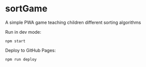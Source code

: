 # sortGame
A simple PWA game teaching children different sorting algorithms

Run in dev mode:

`npm start`

Deploy to GitHub Pages:

`npm run deploy`

